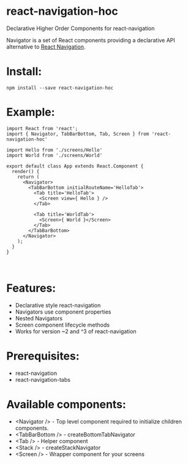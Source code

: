 # react-navigation-hoc
Declarative Higher Order Components for react-navigation

Navigator is a set of React components providing a declarative API alternative to [React Navigation](https://reactnavigation.org/en/).

# Install: #
    npm install --save react-navigation-hoc
    
# Example: #

    import React from 'react';
    import { Navigator, TabBarBottom, Tab, Screen } from 'react-navigation-hoc'
    
    import Hello from './screens/Hello'
    import World from './screens/World'
    
    export default class App extends React.Component {
      render() {
        return (
          <Navigator>
            <TabBarBottom initialRouteName='HelloTab'>
              <Tab title='HelloTab'>
                <Screen view={ Hello } />
              </Tab>
    
              <Tab title='WorldTab'>
                <Screen>{ World }</Screen>
              </Tab>
            </TabBarBottom>
          </Navigator>
        );
      }
    }

<br>

# Features: #
- Declarative style react-navigation
- Navigators use component properties
- Nested Navigators
- Screen component lifecycle methods
- Works for version ~2 and ^3 of react-navigation

# Prerequisites: #
- react-navigation
- react-navigation-tabs

# Available components: #
- \<Navigator /> - Top level component required to initialize children components.
- \<TabBarBottom /> - createBottomTabNavigator
- \<Tab /> - Helper component
- \<Stack /> - createStackNavigator
- \<Screen /> - Wrapper component for your screens

